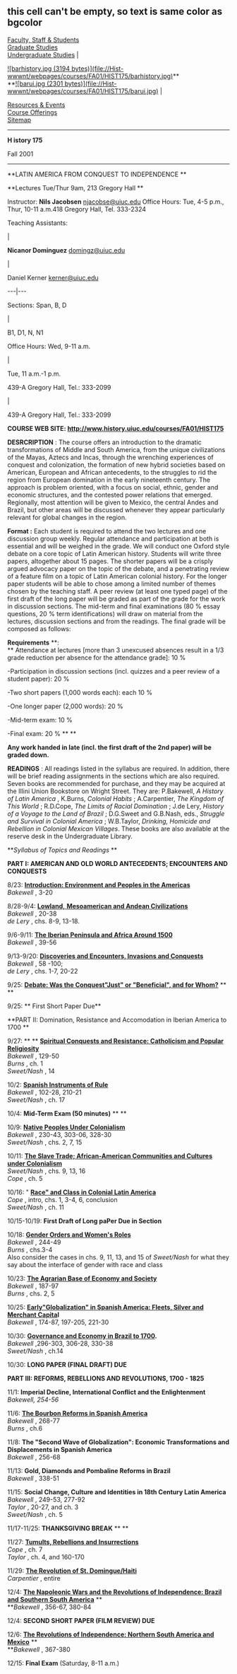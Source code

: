 this cell can't be empty, so text is same color as bgcolor  
---  
  
[Faculty, Staff & Students](NewDirectory/FacStaffDirectory.htm)  
[Graduate Studies](NewGraduateStudies/index.html)  
[Undergraduate Studies](NewUndergraduate/index.html) |

[![barhistory.jpg \(3194 bytes\)](file://Hist-
wwwnt/webpages/courses/FA01/HIST175/barhistory.jpg)](default.htm)**  
**[![barui.jpg \(2301 bytes\)](file://Hist-
wwwnt/webpages/courses/FA01/HIST175/barui.jpg)](http://www.uiuc.edu) |

[Resources & Events  
](NewResources/index.html)[Course Offerings](NewCourses/index.html)  
[Sitemap](NewSiteMap/sitemap.html)  
  


* * *

**H istory 175**

Fall 2001

* * *

  **LATIN AMERICA FROM CONQUEST TO INDEPENDENCE **

**Lectures Tue/Thur 9am, 213 Gregory Hall **



Instructor: **Nils Jacobsen** <njacobse@uiuc.edu>            Office Hours:
Tue, 4-5 p.m., Thur, 10-11
a.m.418 Gregory Hall, Tel. 333-2324



Teaching Assistants:

|

**Nicanor Dominguez** <domingz@uiuc.edu>

|

Daniel Kerner  <kerner@uiuc.edu>  
  
---|---  
  
Sections: Span, B, D

|

B1, D1, N, N1  
  
Office Hours: Wed, 9-11 a.m.

|

Tue, 11 a.m.-1 p.m.  
  
439-A Gregory Hall, Tel.: 333-2099

|

439-A Gregory Hall, Tel.: 333-2099  
  
**COURSE WEB SITE: http://www.history.uiuc.edu/courses/FA01/HIST175**  

**DESRCRIPTION** :  The course offers an introduction to the dramatic
transformations of Middle and South America, from the unique civilizations of
the Mayas, Aztecs and Incas, through the wrenching experiences of conquest and
colonization, the formation of new hybrid societies based on American,
European and African antecedents, to the struggles to rid the region from
European domination in the early nineteenth century.  The approach is problem
oriented, with a focus on social, ethnic, gender and economic structures, and
the contested power relations that emerged.  Regionally, most attention will
be given to Mexico, the central Andes and Brazil, but other areas will be
discussed whenever they appear particularly relevant for global changes in the
region.

**Format :**  Each student is required to attend the two lectures and one
discussion group weekly.  Regular attendance and participation at both is
essential and will be weighed in the grade.  We will conduct one Oxford style
debate on a core topic of Latin American history.  Students will write three
papers, altogether about 15 pages.  The shorter papers will be a crisply
argued advocacy paper on the topic of the debate, and a penetrating review of
a feature film on a topic of Latin American colonial history.  For the longer
paper students will be able to chose among a limited number of themes chosen
by the teaching staff.  A peer review (at least one typed page) of the first
draft of the long paper will be graded as part of the grade for the work in
discussion sections.  The mid-term and final examinations (80 % essay
questions, 20 % term identifications) will draw on material from the lectures,
discussion sections and from the readings.  The final grade will be composed
as follows:

**Requirements** **:  
** Attendance at lectures [more than 3 unexcused absences result in a 1/3
grade reduction per absence for the attendance grade]:    10 %

-Participation in discussion sections (incl. quizzes and a peer review of a student paper):    20 %

-Two short papers (1,000 words each): each 10 %

-One longer paper (2,000 words):       20 %

-Mid-term exam: 10 %

-Final exam:       20 % ** **

**Any work handed in late (incl. the first draft of the 2nd paper) will be
graded down.**  

**READINGS** :  All readings listed in the syllabus are required.  In
addition, there will be brief reading assignments in the sections which are
also required. Seven books are recommended for purchase, and they may be
acquired at the Illini Union Bookstore on Wright Street.  They are:
P.Bakewell, _A History of Latin America_ , K.Burns, _Colonial Habits_ ;
A.Carpentier, _The Kingdom of This World_ ; R.D.Cope, _The Limits of Racial
Domination_ ; J.de Lery, _History of a Voyage to the Land of Brazil_ ;
D.G.Sweet and G.B.Nash, eds., _Struggle and Survival in Colonial America_ ;
W.B.Taylor, _Drinking, Homicide and Rebellion in Colonial Mexican Villages_.
These books are also available at the reserve desk in the Undergraduate
Library.  

**_Syllabus of Topics and Readings_   **

**PART I: AMERICAN AND OLD WORLD ANTECEDENTS; ENCOUNTERS AND CONQUESTS**  

8/23:               **[Introduction: Environment and Peoples in the
Americas](175Outline1.htm)**  
                                    _Bakewell_ , 3-20 

8/28-9/4:            [**Lowland,** **Mesoamerican and Andean
Civilizations**](175Outline2.htm)  
                                    _Bakewell_ , 20-38  
                                    _de Lery_ , chs. 8-9, 13-18. 

9/6-9/11:            **[The Iberian Peninsula and Africa Around
1500](175Outline3.htm)**  
                                    _Bakewell_ , 39-56 

9/13-9/20:             **[Discoveries and Encounters, Invasions and
Conquests](175Outline4.htm)**  
                                    _Bakewell_ , 58 -100;  
                                    _de Lery_ , chs. 1-7, 20-22 

9/25:               **[Debate: Was the Conquest"Just" or "Beneficial", and for
Whom?](175Outline5.htm)** **[ ](175Outline5.htm)                       **

9/25: **                First Short Paper Due**

**PART II: Domination, Resistance and Accomodation in Iberian America to 1700
**

9/27: **    **            **[Spiritual Conquests and Resistance: Catholicism
and Popular Religiosity](175Outline6.htm)**  
                                    _Bakewell_ , 129-50  
                                    _Burns_ , ch. 1  
                                    _Sweet/Nash_ , 14 

10/2:              [ ](175Outlline7.htm)**[Spanish Instruments of
Rule](175Outlline7.htm)**  
                                    _Bakewell_ , 102-28, 210-21  
                                    _Sweet/Nash_ , ch. 17 

10/4:               **Mid-Term Exam (50 minutes)** **  **

10/9:               **[Native Peoples Under Colonialism](175Outlline8.htm)**  
                                    _Bakewell_ , 230-43, 303-06, 328-30  
                                    _Sweet/Nash_ , chs. 2, 7, 15 

10/11: **[The Slave Trade; African-American Communities and Cultures under
Colonialism](175Outline9.htm)**  
                                    _Sweet/Nash_ , chs. 9, 13, 16  
                                    _Cope_ , ch. 5 

10/16: " **[Race" and Class in Colonial Latin America](175Outline10.htm)**  
                                    _Cope_ , intro, chs. 1, 3-4, 6, conclusion  
                                    _Sweet/Nash_ , ch. 11 

10/15-10/19:            **First Draft of Long paPer Due in Section**  

10/18:            **[Gender Orders and Women's Roles](175Outline11.htm)**  
                                    _Bakewell_ , 244-49  
                                    _Burns_ , chs.3-4  
                                    Also consider the cases in chs. 9, 11, 13, and 15 of _Sweet/Nash_ for what they                                say about the interface of gender with race and class 

10/23: **[The Agrarian Base of Economy and Society](175Outline12.htm)**  
                                    _Bakewell_ , 187-97  
                                    _Burns_ , chs. 2, 5 

10/25: **[Early"Globalization" in Spanish America: Fleets, Silver and Merchant
Capita](175Outline13.htm)l**  
                                    _Bakewell_ , 174-87, 197-205, 221-30 

10/30:            **[Governance and Economy in Brazil to
1700](175Outline141.htm).**  
                                    _Bakewell_ ,296-303, 306-28, 330-38  
                                    _Sweet/Nash_ , ch.14                       

10/30: **LONG PAPER (FINAL DRAFT) DUE**  

**PART III: REFORMS, REBELLIONS AND REVOLUTIONS, 1700 - 1825**  

11/1:               **Imperial Decline, International Conflict and the
Enlightenment**  
                                    _Bakewell, 254-56_            

11/6:               **[The Bourbon Reforms in Spanish
America](175Outline151.htm)**  
                                    _Bakewell_ , 268-77  
                                    _Burns_ , ch.6                       

11/8:               **The "Second Wave of Globalization": Economic
Transformations and                                  Displacements in Spanish
America**  
                                    _Bakewell_ , 256-68 

11/13:            **Gold, Diamonds and Pombaline Reforms in Brazil**  
                                    _Bakewell_ , 338-51 

11/15: **Social Change, Culture and Identities in 18th Century Latin America**  
                                    _Bakewell_ , 249-53, 277-92  
                                    _Taylor_ , 20-27, and ch. 3  
                                    _Sweet/Nash_ , ch. 5 

11/17-11/25: **THANKSGIVING BREAK** **  **

11/27:            **[Tumults, Rebellions and
Insurrections](175Outline16.htm)**  
                                    _Cope_ , ch. 7  
                                    _Taylor_ , ch. 4, and 160-170 

11/29: **[The Revolution of St. Domingue/Haiti](175Outline17.htm)**  
                                    _Carpentier_ , entire 

12/4:               **[The Napoleonic Wars and the Revolutions of
Independence: Brazil and                          Southern South
America](175Outline18.htm)** **  
                                    **_Bakewell_ , 356-67, 380-84 

12/4:               **SECOND SHORT PAPER (FILM REVIEW) DUE**  

12/6:               **[The Revolutions of Independence: Northern South America
and Mexico](175Outline19.htm)** **  
                                    **_Bakewell_ , 367-380

12/15: **Final Exam** (Saturday, 8-11 a.m.)  
  


